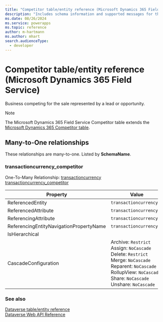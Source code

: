 ```yaml
---
title: "Competitor table/entity reference (Microsoft Dynamics 365 Field Service)"
description: "Includes schema information and supported messages for the Competitor table/entity with Microsoft Dynamics 365 Field Service."
ms.date: 08/26/2024
ms.service: powerapps
ms.topic: reference
author: m-hartmann
ms.author: mhart
search.audienceType: 
  - developer
---
```


# Competitor table/entity reference (Microsoft Dynamics 365 Field Service)

Business competing for the sale represented by a lead or opportunity.

> [!NOTE]
> The Microsoft Dynamics 365 Field Service Competitor table extends the [Microsoft Dynamics 365 Competitor table](/dynamics365/developer/entities/competitor).




## Many-to-One relationships

These relationships are many-to-one. Listed by **SchemaName**.

### <a name="BKMK_transactioncurrency_competitor"></a> transactioncurrency_competitor

One-To-Many Relationship: [transactioncurrency transactioncurrency_competitor](transactioncurrency.md#BKMK_transactioncurrency_competitor)

|Property|Value|
|---|---|
|ReferencedEntity|`transactioncurrency`|
|ReferencedAttribute|`transactioncurrencyid`|
|ReferencingAttribute|`transactioncurrencyid`|
|ReferencingEntityNavigationPropertyName|`transactioncurrencyid`|
|IsHierarchical||
|CascadeConfiguration|Archive: `Restrict`<br />Assign: `NoCascade`<br />Delete: `Restrict`<br />Merge: `NoCascade`<br />Reparent: `NoCascade`<br />RollupView: `NoCascade`<br />Share: `NoCascade`<br />Unshare: `NoCascade`|



### See also

[Dataverse table/entity reference](../about-entity-reference.md)  
[Dataverse Web API Reference](/power-apps/developer/data-platform/webapi/reference/about)   


